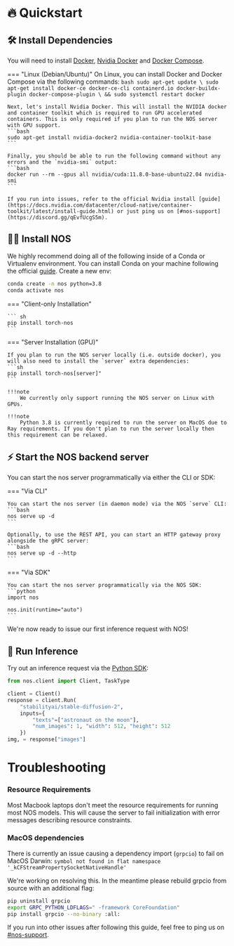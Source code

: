 # 🔥 Quickstart

## 🛠️ Install Dependencies

You will need to install [Docker](https://docs.docker.com/get-docker/), [Nvidia Docker](https://docs.nvidia.com/datacenter/cloud-native/container-toolkit/install-guide.html#docker) and [Docker Compose](https://docs.docker.com/compose/install/).

=== "Linux (Debian/Ubuntu)"
    On Linux, you can install Docker and Docker Compose via the following commands:
    ```bash
    sudo apt-get update \
    sudo apt-get install docker-ce docker-ce-cli containerd.io docker-buildx-plugin docker-compose-plugin \
    && sudo systemctl restart docker
    ```

    Next, let's install Nvidia Docker. This will install the NVIDIA docker and container toolkit which is required to run GPU accelerated containers. This is only required if you plan to run the NOS server with GPU support.
    ```bash
    sudo apt-get install nvidia-docker2 nvidia-container-toolkit-base
    ```

    Finally, you should be able to run the following command without any errors and the `nvidia-smi` output:
    ```bash
    docker run --rm --gpus all nvidia/cuda:11.8.0-base-ubuntu22.04 nvidia-smi
    ```

    If you run into issues, refer to the official Nvidia install [guide](https://docs.nvidia.com/datacenter/cloud-native/container-toolkit/latest/install-guide.html) or just ping us on [#nos-support](https://discord.gg/qEvfUcgS5m).

## 👩‍💻 Install NOS

We highly recommend doing all of the following inside of a Conda or Virtualenv environment. You can install Conda on your machine following the official [guide](https://conda.io/projects/conda/en/latest/user-guide/install/index.html). Create a new env:
```bash
conda create -n nos python=3.8
conda activate nos
```

=== "Client-only Installation"

    ``` sh
    pip install torch-nos
    ```

=== "Server Installation (GPU)"

    If you plan to run the NOS server locally (i.e. outside docker), you will also need to install the `server` extra dependencies:
    ```sh
    pip install torch-nos[server]"
    ```

    !!!note
        We currently only support running the NOS server on Linux with GPUs. 

    !!!note
        Python 3.8 is currently required to run the server on MacOS due to Ray requirements. If you don't plan to run the server locally then this requirement can be relaxed.

## ⚡️ Start the NOS backend server

You can start the nos server programmatically via either the CLI or SDK:

=== "Via CLI"

    You can start the nos server (in daemon mode) via the NOS `serve` CLI:
    ```bash
    nos serve up -d
    ```

    Optionally, to use the REST API, you can start an HTTP gateway proxy alongside the gRPC server:
    ```bash
    nos serve up -d --http
    ```

=== "Via SDK"

    You can start the nos server programmatically via the NOS SDK:
    ```python
    import nos

    nos.init(runtime="auto")
    ```

We're now ready to issue our first inference request with NOS!

## 🚀 Run Inference

Try out an inference request via the [Python SDK](https://pypi.org/project/torch-nos):

```python
from nos.client import Client, TaskType

client = Client()
response = client.Run(
    "stabilityai/stable-diffusion-2",
    inputs={
        "texts"=["astronaut on the moon"],
        "num_images": 1, "width": 512, "height": 512
    })
img, = response["images"]
```

# Troubleshooting

### Resource Requirements

Most Macbook laptops don't meet the resource requirements for running most NOS models. This will cause the server to fail initialization with error messages describing resource constraints.

### MacOS dependencies

There is currently an issue causing a dependency import (`grpcio`) to fail on MacOS Darwin: 
`symbol not found in flat namespace '_kCFStreamPropertySocketNativeHandle'`

We're working on resolving this. In the meantime please rebuild grpcio from source with an additional flag:
```bash
pip uninstall grpcio
export GRPC_PYTHON_LDFLAGS=" -framework CoreFoundation"
pip install grpcio --no-binary :all:
```

If you run into other issues after following this guide, feel free to ping us on [#nos-support](https://discord.gg/qEvfUcgS5m).
